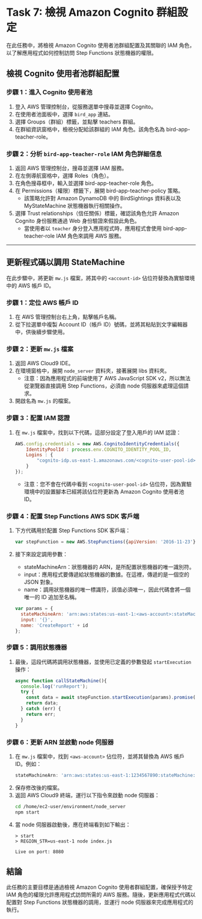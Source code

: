 # Task 7: 檢視 Amazon Cognito 群組設定

在此任務中，將檢視 Amazon Cognito 使用者池群組配置及其關聯的 IAM 角色，以了解應用程式如何控制訪問 Step Functions 狀態機器的權限。

## 檢視 Cognito 使用者池群組配置

### 步驟 1：進入 Cognito 使用者池

1. 登入 AWS 管理控制台，從服務選單中搜尋並選擇 Cognito。
2. 在使用者池面板中，選擇 `bird_app` 連結。
3. 選擇 Groups（群組）標籤，並點擊 teachers 群組。
4. 在群組資訊窗格中，檢視分配給該群組的 IAM 角色。該角色名為 bird-app-teacher-role。

### 步驟 2：分析 `bird-app-teacher-role` IAM 角色詳細信息

1. 返回 AWS 管理控制台，搜尋並選擇 IAM 服務。
2. 在左側導航窗格中，選擇 Roles（角色）。
3. 在角色搜尋框中，輸入並選擇 bird-app-teacher-role 角色。
4. 在 Permissions（權限）標籤下，展開 bird-app-teacher-policy 策略。
   - 該策略允許對 Amazon DynamoDB 中的 BirdSightings 資料表以及 MyStateMachine 狀態機器執行相關操作。
5. 選擇 Trust relationships（信任關係）標籤，確認該角色允許 Amazon Cognito 身份服務通過 Web 身份驗證來假設此角色。
   - 當使用者以 `teacher` 身分登入應用程式時，應用程式會使用 bird-app-teacher-role IAM 角色來調用 AWS 服務。

---

## 更新程式碼以調用 StateMachine

在此步驟中，將更新 `mw.js` 檔案，將其中的 `<account-id>` 佔位符替換為實驗環境中的 AWS 帳戶 ID。

### 步驟 1：定位 AWS 帳戶 ID

1. 在 AWS 管理控制台右上角，點擊帳戶名稱。
2. 從下拉選單中複製 Account ID（帳戶 ID）號碼，並將其粘貼到文字編輯器中，供後續步驟使用。

### 步驟 2：更新 `mw.js` 檔案

1. 返回 AWS Cloud9 IDE。
2. 在環境窗格中，展開 `node_server` 資料夾，接著展開 libs 資料夾。
   - 注意：因為應用程式的前端使用了 AWS JavaScript SDK v2，所以無法從瀏覽器直接調用 Step Functions，必須由 node 伺服器來處理這個請求。
3. 開啟名為 `mw.js` 的檔案。

### 步驟 3：配置 IAM 認證

1. 在 `mw.js` 檔案中，找到以下代碼，這部分設定了登入用戶的 IAM 認證：
   ```javascript
   AWS.config.credentials = new AWS.CognitoIdentityCredentials({
       IdentityPoolId : process.env.COGNITO_IDENTITY_POOL_ID,
       Logins : {
           "cognito-idp.us-east-1.amazonaws.com/<cognito-user-pool-id>": bearer_str
       }
   });
   ```
   - 注意：您不會在代碼中看到 `<cognito-user-pool-id>` 佔位符，因為實驗環境中的設置腳本已經將該佔位符更新為 Amazon Cognito 使用者池 ID。

### 步驟 4：配置 Step Functions AWS SDK 客戶端

1. 下方代碼用於配置 Step Functions SDK 客戶端：
   ```javascript
   var stepFunction = new AWS.StepFunctions({apiVersion: '2016-11-23'});
   ```

2. 接下來設定調用參數：
   - stateMachineArn：狀態機器的 ARN，是所配置狀態機器的唯一識別符。
   - input：應用程式要傳遞給狀態機器的數據。在這裡，傳遞的是一個空的 JSON 對象。
   - name：調用狀態機器的唯一標識符，該值必須唯一，因此代碼會將一個唯一的 ID 追加至名稱。
   ```javascript
   var params = {
     stateMachineArn: 'arn:aws:states:us-east-1:<aws-account>:stateMachine:MyStateMachine',
     input: '{}',
     name: 'CreateReport' + id
   };
   ```

### 步驟 5：調用狀態機器

1. 最後，這段代碼將調用狀態機器，並使用已定義的參數發起 `startExecution` 操作：
   ```javascript
   async function callStateMachine(){
     console.log('runReport');
     try {
       const data = await stepFunction.startExecution(params).promise();
       return data;
     } catch (err) {
       return err;
     }
   }
   ```

### 步驟 6：更新 ARN 並啟動 node 伺服器

1. 在 `mw.js` 檔案中，找到 `<aws-account>` 佔位符，並將其替換為 AWS 帳戶 ID。例如：
   ```javascript
   stateMachineArn: 'arn:aws:states:us-east-1:1234567890:stateMachine:MyStateMachine',
   ```
2. 保存修改後的檔案。
3. 返回 AWS Cloud9 終端，運行以下指令來啟動 node 伺服器：
   ```bash
   cd /home/ec2-user/environment/node_server
   npm start
   ```
4. 當 node 伺服器啟動後，應在終端看到如下輸出：
   ```
   > start
   > REGION_STR=us-east-1 node index.js

   Live on port: 8080
   ```

## 結論

此任務的主要目標是通過檢視 Amazon Cognito 使用者群組配置，確保授予特定 IAM 角色的權限允許應用程式訪問所需的 AWS 服務。隨後，更新應用程式代碼以配置對 Step Functions 狀態機器的調用，並運行 node 伺服器來完成應用程式的執行。